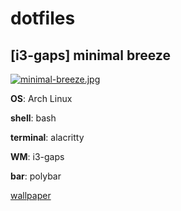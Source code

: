 # dotfiles

## [i3-gaps] minimal breeze

[![minimal-breeze.jpg](https://i.postimg.cc/VkfFRdBJ/minimal-breeze.jpg)](https://postimg.cc/4m0t440G)

**OS**: Arch Linux

**shell**: bash

**terminal**: alacritty

**WM**: i3-gaps

**bar**: polybar

[wallpaper](https://www.pexels.com/photo/aerial-view-of-seashore-near-large-grey-rocks-853199/)

